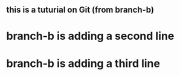 
## this is a tuturial on Git (from branch-b)
# branch-b is adding a second line
# branch-b is adding a third line